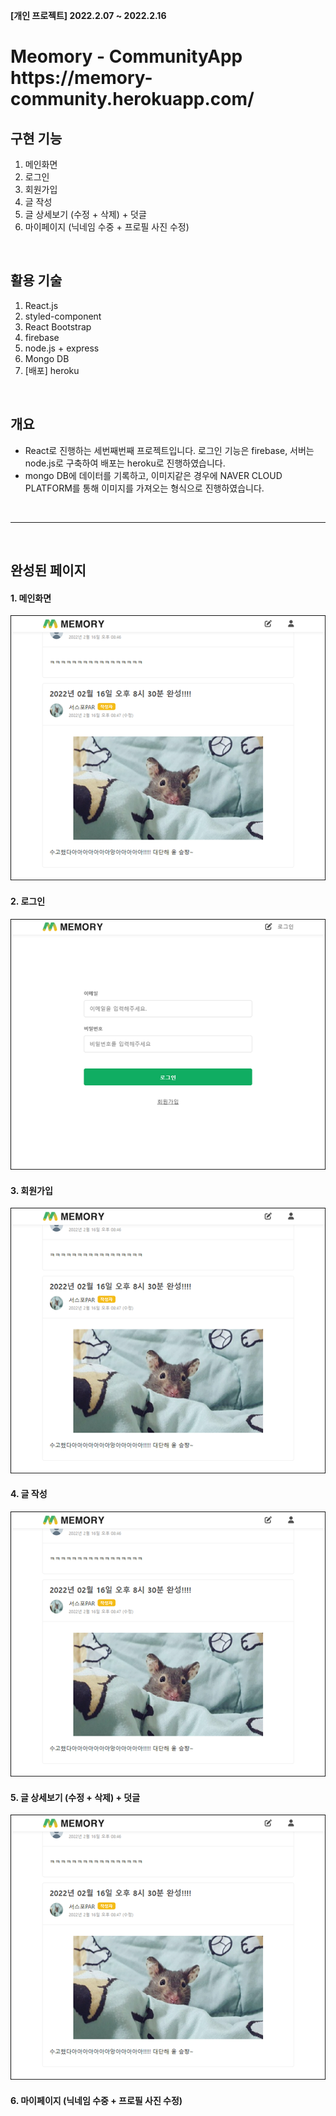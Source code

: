 <b>[개인 프로젝트] 2022.2.07 ~ 2022.2.16</b>

<h1> Meomory - CommunityApp </br> https://memory-community.herokuapp.com/ </h1>

## 구현 기능 
  1. 메인화면
  2. 로그인
  3. 회원가입
  4. 글 작성
  5. 글 상세보기 (수정 + 삭제) + 덧글
  6. 마이페이지 (닉네임 수중 + 프로필 사진 수정)


</br>

## 활용 기술
  1. React.js
  2. styled-component
  3. React Bootstrap
  4. firebase
  5. node.js + express
  6. Mongo DB
  7. [배포] heroku


</br>

## 개요
- React로 진행하는 세번째번째 프로젝트입니다. 로그인 기능은 firebase, 서버는 node.js로 구축하여 배포는 heroku로 진행하였습니다.
- mongo DB에 데이터를 기록하고, 이미지같은 경우에 NAVER CLOUD PLATFORM를 통해 이미지를 가져오는 형식으로 진행하였습니다.

</br>

--------------------------------------------
  
  </br>
  
## 완성된 페이지

#### 1. 메인화면
![메인화면](img/main.png)



#### 2. 로그인
![로그인](img/login.png)



#### 3. 회원가입
![회원가입](img/main.png)



#### 4. 글 작성
![글 작성](img/main.png)

#### 5. 글 상세보기 (수정 + 삭제) + 덧글
![로딩](img/main.png)

#### 6. 마이페이지 (닉네임 수중 + 프로필 사진 수정)

